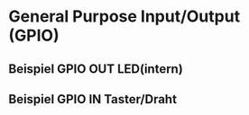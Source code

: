 # General Purpose Input/Output (GPIO)

## Beispiel GPIO OUT LED(intern)

## Beispiel GPIO IN Taster/Draht
